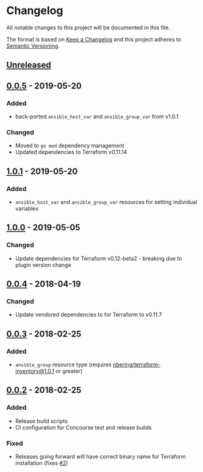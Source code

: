 # Changelog
All notable changes to this project will be documented in this file.

The format is based on [Keep a Changelog](http://keepachangelog.com/en/1.0.0/)
and this project adheres to [Semantic Versioning](http://semver.org/spec/v2.0.0.html).

## [Unreleased]

## [0.0.5] - 2019-05-20
### Added
- back-ported `ansible_host_var` and `ansible_group_var` from v1.0.1

### Changed
- Moved to `go mod` dependency management
- Updated dependencies to Terraform v0.11.14

## [1.0.1] - 2019-05-20
### Added
- `ansible_host_var` and `ansible_group_var` resources for setting individual variables

## [1.0.0] - 2019-05-05
### Changed
- Update dependencies for Terraform v0.12-beta2 - breaking due to plugin version change

## [0.0.4] - 2018-04-19
### Changed
- Update vendored dependencies to for Terraform to v0.11.7

## [0.0.3] - 2018-02-25
### Added
- `ansible_group` resource type (requires [nbering/terraform-inventory@1.0.1](https://github.com/nbering/terraform-inventory/releases/tag/v1.0.1) or greater)
## [0.0.2] - 2018-02-25
### Added
- Release build scripts
- CI configuration for Concourse test and release builds

### Fixed
- Releases going forward will have correct binary name for Terraform installation (fixes [#2](https://github.com/nbering/terraform-provider-ansible/issues/2))

[Unreleased]: https://github.com/nbering/terraform-provider-ansible/compare/v1.0.1...HEAD
[0.0.5]: https://github.com/nbering/terraform-provider-ansible/compare/v0.0.4...v0.0.5
[1.0.1]: https://github.com/nbering/terraform-provider-ansible/compare/v1.0.0...v1.0.1
[1.0.0]: https://github.com/nbering/terraform-provider-ansible/compare/v0.0.4...v1.0.0
[0.0.4]: https://github.com/nbering/terraform-provider-ansible/compare/v0.0.3...v0.0.4
[0.0.3]: https://github.com/nbering/terraform-provider-ansible/compare/v0.0.2...v0.0.3
[0.0.2]: https://github.com/nbering/terraform-provider-ansible/compare/v0.0.1...v0.0.2
